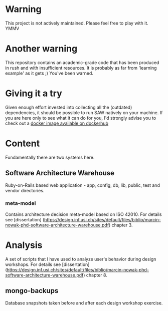 # Warning 
This project is not actively maintained. Please feel free to play with it. YMMV

# Another warning
This repository contains an academic-grade code that has been produced in rush and with insufficient resources. 
It is probably as far from 'learning example' as it gets ;)
You've been warned.

# Giving it a try
Given enough effort invested into collecting all the (outdated) dependencies, it should be possible to run SAW natively on your machine. 
If you are here only to see what it can do for you, I'd strongly advise you to check out a [docker image available on dockerhub](https://hub.docker.com/repository/docker/ian7/saw)

# Content
Fundamentally there are two systems here. 

## Software Architecture Warehouse 
Ruby-on-Rails based web application - app, config, db, lib, public, test and vendor directories. 

### meta-model 
Contains architecture decision meta-model based on ISO 42010. For details see [dissertation] (https://design.inf.usi.ch/sites/default/files/biblio/marcin-nowak-phd-software-architecture-warehouse.pdf) chapter 3.

# Analysis  
A set of scripts that I have used to analyze user's behavior during design workshops. For details see [dissertation] (https://design.inf.usi.ch/sites/default/files/biblio/marcin-nowak-phd-software-architecture-warehouse.pdf) chapter 8.

## mongo-backups
Database snapshots taken before and after each design workshop exercise. 

 